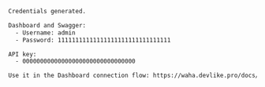 <div> </div>

```bash {title="Init WAHA (Output)"}
Credentials generated.

Dashboard and Swagger:
  - Username: admin
  - Password: 11111111111111111111111111111111

API key: 
  - 00000000000000000000000000000000

Use it in the Dashboard connection flow: https://waha.devlike.pro/docs/how-to/dashboard/#api-key
```

